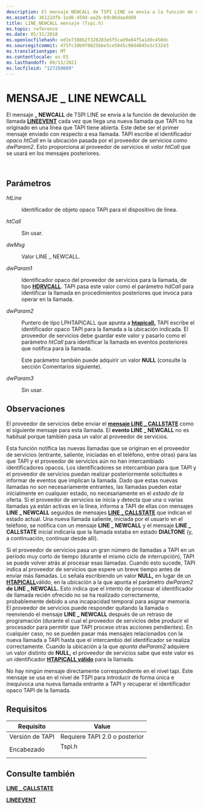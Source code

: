 ```yaml
---
description: El mensaje NEWCALL de TSPI LINE se envía a la función de devolución de llamada LINEEVENT cada vez que llega una nueva llamada que TAPI no ha originado en una línea que \_ TAPI tiene abierta.
ms.assetid: 36122dfb-1ed6-459d-aa2b-69c86daaddd8
title: LINE_NEWCALL mensaje (Tspi.h)
ms.topic: reference
ms.date: 05/31/2018
ms.openlocfilehash: ed3e7380b2f328283e5f5cad9e84f5a1d0c450dc
ms.sourcegitcommit: d75fc10b9f0825bbe5ce5045c90d4045e3c53243
ms.translationtype: MT
ms.contentlocale: es-ES
ms.lasthandoff: 09/13/2021
ms.locfileid: "127250089"
---
```

# <a name="line_newcall-message"></a>MENSAJE \_ LINE NEWCALL

El mensaje **\_ NEWCALL** de TSPI LINE se envía a la función de devolución de llamada [**LINEEVENT**](/windows/win32/api/tspi/nc-tspi-lineevent) cada vez que llega una nueva llamada que TAPI no ha originado en una línea que TAPI tiene abierta. Este debe ser el primer mensaje enviado con respecto a esa llamada. TAPI escribe el identificador *opaco htCall* en la ubicación pasada por el proveedor de servicios como *dwParam2*. Esto proporciona al proveedor de servicios el *valor htCall* que se usará en los mensajes posteriores.


```C++
            
```



## <a name="parameters"></a>Parámetros

<dl> <dt>

*htLine* 
</dt> <dd>

Identificador de objeto opaco TAPI para el dispositivo de línea.

</dd> <dt>

*htCall* 
</dt> <dd>

Sin usar.

</dd> <dt>

*dwMsg* 
</dt> <dd>

Valor LINE \_ NEWCALL.

</dd> <dt>

*dwParam1* 
</dt> <dd>

Identificador opaco del proveedor de servicios para la llamada, de tipo [**HDRVCALL**](hdrvline.md). TAPI pasa este valor como el parámetro *hdCall* para identificar la llamada en procedimientos posteriores que invoca para operar en la llamada.

</dd> <dt>

*dwParam2* 
</dt> <dd>

Puntero de tipo LPHTAPICALL que apunta a [**htapicall.**](htapicall.md) TAPI escribe el identificador opaco TAPI para la llamada a la ubicación indicada. El proveedor de servicios debe guardar este valor y pasarlo como el parámetro *htCall* para identificar la llamada en eventos posteriores que notifica para la llamada.

Este parámetro también puede adquirir un valor **NULL** (consulte la sección Comentarios siguiente).

</dd> <dt>

*dwParam3* 
</dt> <dd>

Sin usar.

</dd> </dl>

## <a name="remarks"></a>Observaciones

El proveedor de servicios debe enviar el [**mensaje LINE \_ CALLSTATE**](/previous-versions/windows/desktop/legacy/ms725219(v=vs.85)) como el siguiente mensaje para esta llamada. El **evento LINE \_ NEWCALL** no es habitual porque también pasa un valor al proveedor de servicios.

Esta función notifica las nuevas llamadas que se originan en el proveedor de servicios (entrante, saliente, iniciadas en el teléfono, entre otras) para las que TAPI y el proveedor de servicios aún no han intercambiado identificadores opacos. Los identificadores se intercambian para que TAPI y el proveedor de servicios puedan realizar posteriormente solicitudes e informar de eventos que implican la llamada. Dado que estas nuevas llamadas no son necesariamente entrantes, las llamadas pueden estar inicialmente en cualquier estado, no necesariamente en el *estado de la* oferta. Si el proveedor de servicios se inicia y detecta que una o varias llamadas ya están activas en la línea, informa a TAPI de ellas con mensajes **LINE \_ NEWCALL** seguidos de mensajes [**LINE \_ CALLSTATE**](/previous-versions/windows/desktop/legacy/ms725219(v=vs.85)) que indican el estado actual. Una nueva llamada saliente, iniciada por el usuario en el teléfono, se notifica con un mensaje **LINE \_ NEWCALL** y el mensaje **LINE \_ CALLSTATE** inicial indicaría que la llamada estaba en estado **DIALTONE** (y, a continuación, continuar desde allí).

Si el proveedor de servicios pasa un gran número de llamadas a TAPI en un período muy corto de tiempo (durante el mismo ciclo de interrupción), TAPI se puede volver atrás al procesar esas llamadas. Cuando esto sucede, TAPI indica al proveedor de servicios que espere un breve tiempo antes de enviar más llamadas. Lo señala escribiendo un valor **NULL,** en lugar de un [**HTAPICALL**](htapicall.md)válido, en la ubicación a la que apunta el parámetro *dwParam2* **de LINE \_ NEWCALL.** Esto indica que el intento de procesar el identificador de llamada recién ofrecido no se ha realizado correctamente, probablemente debido a una incapacidad temporal para asignar memoria. El proveedor de servicios puede responder quitando la llamada o reenviendo el mensaje **LINE \_ NEWCALL** después de un retraso de programación (durante el cual el proveedor de servicios debe producir el procesador para permitir que TAPI procese otras acciones pendientes). En cualquier caso, no se pueden pasar más mensajes relacionados con la nueva llamada a TAPI hasta que el intercambio del identificador se realiza correctamente. Cuando la ubicación a la que *apunta dwParam2* adquiere un valor distinto de **NULL,** el proveedor de servicios sabe que este valor es un identificador [**HTAPICALL válido**](htapicall.md) para la llamada.

No hay ningún mensaje directamente correspondiente en el nivel tapi. Este mensaje se usa en el nivel de TSPI para introducir de forma única e inequívoca una nueva llamada entrante a TAPI y recuperar el identificador opaco TAPI de la llamada.

## <a name="requirements"></a>Requisitos



| Requisito | Value |
|-------------------------|-----------------------------------------------------------------------------------|
| Versión de TAPI<br/> | Requiere TAPI 2.0 o posterior<br/>                                             |
| Encabezado<br/>       | <dl> <dt>Tspi.h</dt> </dl> |



## <a name="see-also"></a>Consulte también

<dl> <dt>

[**LINE \_ CALLSTATE**](/previous-versions/windows/desktop/legacy/ms725219(v=vs.85))
</dt> <dt>

[**LINEEVENT**](/windows/win32/api/tspi/nc-tspi-lineevent)
</dt> </dl>

 

